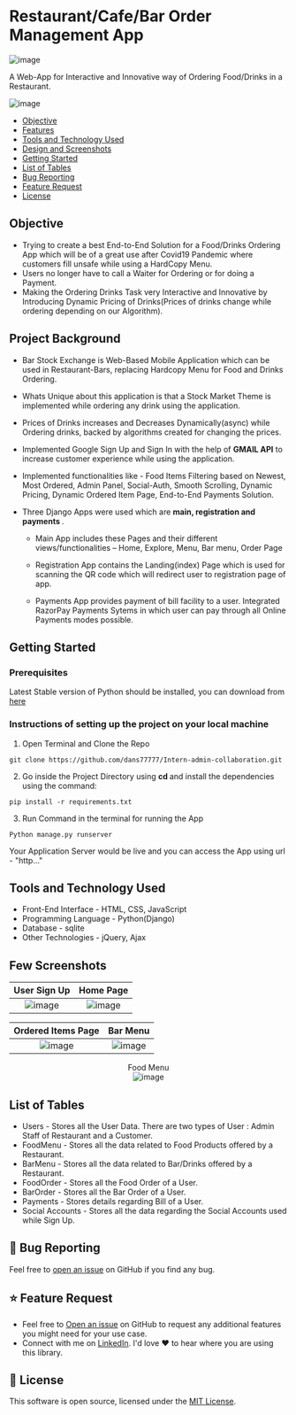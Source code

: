 
# Restaurant/Cafe/Bar Order Management App 

![image](https://user-images.githubusercontent.com/72696677/147384776-f1294f06-537e-4f1a-a5e8-d2985f769227.png)

A Web-App for Interactive and Innovative way of Ordering Food/Drinks in a Restaurant.


![image](https://user-images.githubusercontent.com/72696677/147385238-ad4cd89f-69d6-4547-b1b7-5df01b5276ec.png)


- [Objective](#objective)
- [Features](#features)
- [Tools and Technology Used](#tools)
- [Design and Screenshots](#screenshots)
- [Getting Started](#getting-started)
- [List of Tables](#tables)
- [Bug Reporting](#bug)
- [Feature Request](#feature-request)
- [License](#license)

<a id = "objective"></a>

## Objective

+ Trying to create a best End-to-End Solution for a Food/Drinks Ordering App which will be of a great use after Covid19 Pandemic where customers fill unsafe while using a HardCopy Menu.
+ Users no longer have to call a Waiter for Ordering or for doing a Payment.
+ Making the Ordering Drinks Task very Interactive and Innovative by Introducing Dynamic Pricing of Drinks(Prices of drinks change while ordering depending on our Algorithm).

<a id = "features"></a>
## Project Background

- Bar Stock Exchange is Web-Based Mobile Application which can be used in Restaurant-Bars, replacing Hardcopy Menu for Food and Drinks Ordering.

- Whats Unique about this application is that a Stock Market Theme is implemented while ordering any drink using the application. 

- Prices of Drinks increases and Decreases Dynamically(async) while Ordering drinks, backed by algorithms created for changing the prices.

- Implemented Google Sign Up and Sign In with the help of **GMAIL API** to increase customer experience while using the application.

- Implemented functionalities like - Food Items Filtering based on Newest, Most Ordered, Admin Panel, Social-Auth, Smooth Scrolling, Dynamic Pricing, Dynamic Ordered Item Page, End-to-End Payments Solution.

- Three Django Apps were used which are <b> main, registration and payments </b>.

  - Main App includes these Pages and their different views/functionalities – Home, Explore, Menu, Bar menu, Order Page

  - Registration App contains the Landing(index) Page which is used for scanning the QR code which will redirect user to registration page of app.

  - Payments App provides payment of bill facility to a user. Integrated RazorPay Payments Sytems in which user can pay through all Online Payments modes possible.


<a id = "getting-started"></a>
## Getting Started

### Prerequisites

Latest Stable version of Python should be installed, you can download from [here](https://www.python.org/downloads/)


### Instructions of setting up the project on your local machine

1. Open Terminal and Clone the Repo
```
git clone https://github.com/dans77777/Intern-admin-collaboration.git
```
2. Go inside the Project Directory using <b> cd </b> and install the dependencies using the command:

```
pip install -r requirements.txt
```

3. Run Command in the terminal for running the App

```
Python manage.py runserver
```

Your Application Server would be live and you can access the App using url - "http..." 

<a id= "tools"></a>
## Tools and Technology Used

- Front-End Interface - HTML, CSS, JavaScript
- Programming Language - Python(Django)
- Database - sqlite
- Other Technologies - jQuery, Ajax

<a id = "screenshots"></a>
## Few Screenshots

<div align="center">

User Sign Up            |  Home Page
:-------------------------:|:-------------------------:
![image](https://user-images.githubusercontent.com/72696677/147385255-78a298c0-62df-4f30-a651-463dfe3fbb2c.png)   |  ![image](https://user-images.githubusercontent.com/72696677/147385271-a7d78a9a-86ca-4600-ad7c-1f72e4958f01.png)



Ordered Items Page          |  Bar Menu
:-------------------------:|:-------------------------:
![image](https://user-images.githubusercontent.com/72696677/147385311-d7518305-809f-410e-8654-99aa2368d16b.png)  |  ![image](https://user-images.githubusercontent.com/72696677/147385284-6b468631-cc66-4cfb-9d06-48bb523898c5.png)

Food Menu <br/>
![image](https://user-images.githubusercontent.com/72696677/147385292-ae0ee4b9-3ce6-4806-99ec-b52673380c8d.png)  

</div>
 
<a id = "tables"></a>

## List of Tables

+ Users - Stores all the User Data. There are two types of User : Admin Staff of Restaurant and a Customer.
+ FoodMenu - Stores all the data related to Food Products offered by a Restaurant.
+ BarMenu -  Stores all the data related to Bar/Drinks offered by a Restaurant.
+ FoodOrder - Stores all the Food Order of a User.
+ BarOrder - Stores all the Bar Order of a User.
+ Payments - Stores details regarding Bill of a User.
+ Social Accounts - Stores all the data regarding the Social Accounts used while Sign Up.

<a id= "bug"></a>

## 🐛 Bug Reporting

Feel free to [open an issue](https://github.com/Vaibhav-Patel19/BSE/issues) on GitHub if you find any bug.

<a id="feature-request"></a>

## ⭐ Feature Request

- Feel free to [Open an issue](https://github.com/Vaibhav-Patel19/BSE/issues) on GitHub to request any additional features you might need for your use case.
- Connect with me on [LinkedIn](https://www.linkedin.com/in/vaibhavpatel19/). I'd love ❤️️ to hear where you are using this library.

<a id= "feature-request"></a>


<a id="license"></a>

## 📜 License

This software is open source, licensed under the [MIT License](https://github.com/Vaibhav-Patel19/BSE/blob/master/LICENSE).

<!-- # https://django-allauth.readthedocs.io/en/latest/installation.html -->
